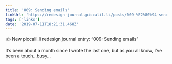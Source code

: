 ```yaml
---
title: '009: Sending emails'
linkUrl: 'https://redesign-journal.piccalil.li/posts/009-%E2%80%94-sending-emails/'
tags: ['links'] 
date: '2019-07-11T18:21:31.468Z'
---
```

✍️ New piccalil.li redesign journal entry: “009: Sending emails”

It’s been about a month since I wrote the last one, but as you all know, I’ve been a touch…busy…